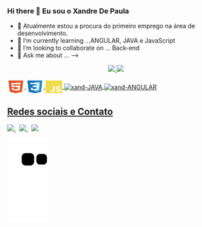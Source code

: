   ### Hi there 👋 Eu sou o Xandre De Paula


- 🔭 Atualmente estou a procura do primeiro emprego na área de desenvolvimento.  
- 🌱 I’m currently learning ...ANGULAR, JAVA e JavaScript
- 👯 I’m looking to collaborate on ...  Back-end
- 💬 Ask me about ...
-->

 <div align="center">
  <a href="https://github.com/xandre23">
  <img height="160em" src="https://github-readme-stats.vercel.app/api?username=xandre23&show_icons=true&theme=dark&include_all_commits=true&count_private=true"/>
  <img height="160em" src="https://github-readme-stats.vercel.app/api/top-langs/?username=xandre23&layout=compact&langs_count=16&theme=dark"/>
</div>
  
  <div style="display: inline_block"><br>
  <img align="center" alt="Rafa-HTML" height="30" width="40" src="https://raw.githubusercontent.com/devicons/devicon/master/icons/html5/html5-original.svg">
  <img align="center" alt="Rafa-CSS" height="30" width="40" src="https://raw.githubusercontent.com/devicons/devicon/master/icons/css3/css3-original.svg">
  <img align="center" alt="Rafa-Js" height="30" width="40" src="https://raw.githubusercontent.com/devicons/devicon/master/icons/javascript/javascript-plain.svg">
   <img align="center" alt="xand-JAVA" height="60" width="40" src="https://cdn.jsdelivr.net/gh/devicons/devicon/icons/java/java-original-wordmark.svg">
    <img align="center" alt="xand-ANGULAR" height="60" width="40" src="https://cdn.jsdelivr.net/gh/devicons/devicon/icons/angularjs/angularjs-original.svg">
   
 
  
  
</div>
  
  
  <div>
 
    
 	
## Redes sociais e Contato

<a href="mailto:xandredepaula2312@gmail.com">
  <img src="https://img.shields.io/badge/Gmail-D14836?style=for-the-badge&logo=gmail&logoColor=white"/>
</a>
&nbsp;
<a href="https://api.whatsapp.com/send?phone=5511987527124&text=Ol%C3%A1%2C%20Bem%20vindo!">
  <img src="https://img.shields.io/badge/WhatsApp-25D366?style=for-the-badge&logo=whatsapp&logoColor=white"/>
</a>
&nbsp;
<a href="https://www.linkedin.com/in/xandre23/">
  <img src="https://img.shields.io/badge/LinkedIn-0077B5?style=for-the-badge&logo=linkedin&logoColor=white"/>
</a>
    
 
  ![Snake animation](https://github.com/rafaballerini/rafaballerini/blob/output/github-contribution-grid-snake.svg)
 
  </div>
